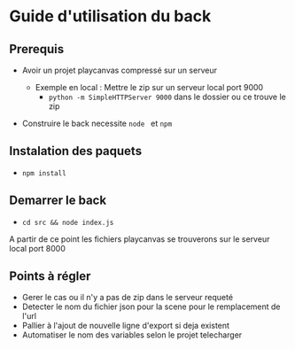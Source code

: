 # Guide d'utilisation du back

## Prerequis
- Avoir un projet playcanvas compressé sur un serveur
    - Exemple en local : Mettre le zip sur un serveur local port 9000 
        - ``python -m SimpleHTTPServer 9000`` dans le dossier ou ce trouve le zip

- Construire le back necessite `node ` et `npm` 

## Instalation des paquets
- ``npm install``

## Demarrer le back
- `cd src && node index.js`


A partir de ce point les fichiers playcanvas se trouverons sur le serveur local port 8000


## Points à régler

- Gerer le cas ou il n'y a pas de zip dans le serveur requeté 
- Detecter le nom du fichier json pour la scene pour le remplacement de l'url
- Pallier à l'ajout de nouvelle ligne d'export si deja existent
- Automatiser le nom des variables selon le projet telecharger
  